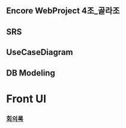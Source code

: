 ## Encore WebProject 4조_골라조


## SRS


## UseCaseDiagram


## DB Modeling


# Front UI

















### [회의록](https://github.com/EncoreWebProject4/WebProject/issues)
